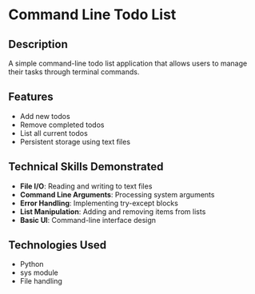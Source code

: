 # Command Line Todo List

## Description

A simple command-line todo list application that allows users to manage their tasks through terminal commands.

## Features

- Add new todos
- Remove completed todos
- List all current todos
- Persistent storage using text files

## Technical Skills Demonstrated

- **File I/O**: Reading and writing to text files
- **Command Line Arguments**: Processing system arguments
- **Error Handling**: Implementing try-except blocks
- **List Manipulation**: Adding and removing items from lists
- **Basic UI**: Command-line interface design

## Technologies Used

- Python
- sys module
- File handling
